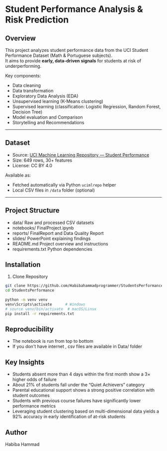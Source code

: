 # Student Performance Analysis & Risk Prediction

## Overview
This project analyzes student performance data from the UCI Student Performance Dataset (Math & Portuguese subjects).  
It aims to provide **early, data-driven signals** for students at risk of underperforming.  

Key components:
- Data cleaning 
- Data transformation
- Exploratory Data Analysis (EDA)
- Unsupervised learning (K-Means clustering)
- Supervised learning (classification: Logistic Regression, Random Forest, Decision Tree)
- Model evaluation and Comparison
- Storytelling and Recommendations



---

## Dataset
- Source: [UCI Machine Learning Repository — Student Performance](https://archive.ics.uci.edu/ml/datasets/Student+Performance)  
- Size: 649 rows, 30+ features  
- License: CC BY 4.0  

Available as:
- Fetched automatically via Python `ucimlrepo` helper
- Local CSV files in `/data` folder (optional)

---

## Project Structure
- data/           Raw and processed CSV datasets
- notebooks/      FinalProject.ipynb
- reports/        FinalReport and Data Quality Report
- slides/         PowerPoint explaining findings
- README.md       Project overview and instructions
- requirements.txt Python dependencies

## Installation
1. Clone Repository
```bash
git clone https://github.com/Habibahammadprogrammer/StudentsPerformance.git
cd StudentsPerformance
  
python -m venv venv
venv\Scripts\activate      # Windows
# source venv/bin/activate  # macOS/Linux
pip install -r requirements.txt
```


## Reproducibility 
- The notebook is run from top to bottom 
- If you don't have internet , csv files are available in Data/ folder 

## Key Insights 
- Students absent more than 4 days within the first month show a 3× higher odds of failure
- About 21% of students fall under the “Quiet Achievers” category
- Parental educational support shows a strong positive correlation with student outcomes
-  Students with previous course failures have significantly lower performance metrics
-  Leveraging student clustering based on multi-dimensional data yields a 92% accuracy in early identification of at-risk students

## Author 
Habiba Hammad 